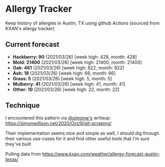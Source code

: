 # Allergy Tracker

Keep history of allergies in Austin, TX using github Actions (sourced from KXAN's allergy tracker)

## Current forecast
<!-- INJECT FORECAST -->
- **Hackberry: 90** (2021/03/26)  [week high: 428, month: 428]
- **Mold: 21400** (2021/03/26)  [week high: 21400, month: 21400]
- **Oak: 461** (2021/03/26)  [week high: 822, month: 822]
- **Ash: 18** (2021/03/26)  [week high: 66, month: 66]
- **Grass: 5** (2021/03/26)  [week high: 5, month: 5]
- **Mulberry: 41** (2021/03/26)  [week high: 41, month: 41]
- **Other: 10** (2021/03/26)  [week high: 22, month: 22]
<!-- END INJECT FORECAST -->

## Technique

I encountered this pattern via [@simonw's](https://github.com/simonw) writeup: https://simonwillison.net/2020/Oct/9/git-scraping/

Their implementation seems nice and simple as well, I should dig through their various use-cases for it and find other useful tools that I'm sure they've built

Pulling data from https://www.kxan.com/weather/allergy-forecast-austin-texas/
